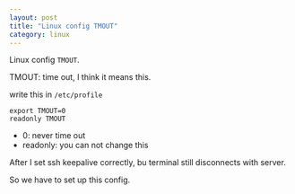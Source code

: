 ```yaml
---
layout: post
title: "Linux config TMOUT"
category: linux
---
```






Linux config `TMOUT`.



TMOUT: time out, I think it means this.



write this in `/etc/profile`

```
export TMOUT=0
readonly TMOUT
```



* 0: never time out
* readonly: you can not change this



After I set ssh keepalive correctly, bu terminal still disconnects with server.

So we have to set up this config.